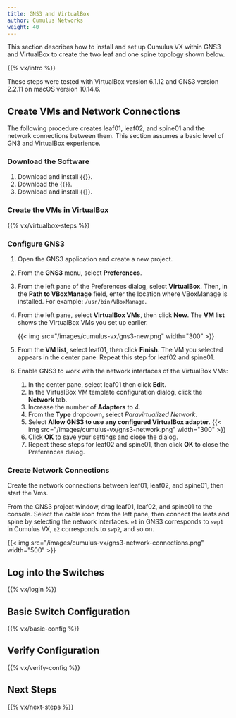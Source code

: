 ```yaml
---
title: GNS3 and VirtualBox
author: Cumulus Networks
weight: 40
---
```


This section describes how to install and set up Cumulus VX within GNS3 and VirtualBox to create the two leaf and one spine topology shown below.

{{% vx/intro %}}

These steps were tested with VirtualBox version 6.1.12 and GNS3 version 2.2.11 on macOS version 10.14.6.

## Create VMs and Network Connections

The following procedure creates leaf01, leaf02, and spine01 and the network connections between them. This section assumes a basic level of GN3 and VirtualBox experience.

### Download the Software

1. Download and install {{<exlink url="https://www.virtualbox.org" text="VirtualBox">}}.
2. Download the {{<exlink url="https://cumulusnetworks.com/cumulus-vx/download/" text="VirtualBox OVA image">}}.
3. Download and install {{<exlink url="https://www.gns3.com/software" text="GNS3">}}.

### Create the VMs in VirtualBox

{{% vx/virtualbox-steps %}}

### Configure GNS3

1. Open the GNS3 application and create a new project.
2. From the **GNS3** menu, select **Preferences**.
3. From the left pane of the Preferences dialog, select **VirtualBox**. Then, in the **Path to VBoxManage** field, enter the location where VBoxManage is installed. For example: `/usr/bin/VBoxManage`.
4. From the left pane, select **VirtualBox VMs**, then click **New**. The **VM list** shows the VirtualBox VMs you set up earlier.

   {{< img src="/images/cumulus-vx/gns3-new.png" width="300" >}}

5. From the **VM list**, select leaf01, then click **Finish**. The VM you selected appears in the center pane. Repeat this step for leaf02 and spine01.

6. Enable GNS3 to work with the network interfaces of the VirtualBox VMs:

   1. In the center pane, select leaf01 then click **Edit**.
   2. In the VirtualBox VM template configuration dialog, click the **Network** tab.
   3. Increase the number of **Adapters** to *4*.
   4. From the **Type** dropdown, select *Paravirtualized Network*.
   5. Select **Allow GNS3 to use any configured VirtualBox adapter**.
      {{< img src="/images/cumulus-vx/gns3-network.png" width="300" >}}
   6. Click **OK** to save your settings and close the dialog.
   7. Repeat these steps for leaf02 and spine01, then click **OK** to close the Preferences dialog.

### Create Network Connections

Create the network connections between leaf01, leaf02, and spine01, then start the Vms.

From the GNS3 project window, drag leaf01, leaf02, and spine01 to the console. Select the cable icon from the left pane, then connect the leafs and spine by selecting the network interfaces. `e1` in GNS3 corresponds to `swp1` in Cumulus VX, `e2` corresponds to `swp2`, and so on.

{{< img src="/images/cumulus-vx/gns3-network-connections.png" width="500" >}}

## Log into the Switches

{{% vx/login %}}

## Basic Switch Configuration

{{% vx/basic-config %}}

## Verify Configuration

{{% vx/verify-config %}}

## Next Steps

{{% vx/next-steps %}}
